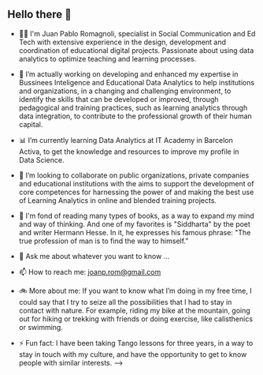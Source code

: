 ## Hello there 👋

- 👨‍💼 I'm Juan Pablo Romagnoli, specialist in Social Communication and Ed Tech with extensive experience in the design, development and coordination of educational digital projects. Passionate about using data analytics to optimize teaching and learning processes.

- 🔭 I’m actually working on developing and enhanced my expertise in Bussinees Inteligence and Educational Data Analytics to help institutions and organizations, in a changing and challenging environment, to identify the skills that can be developed or improved, through pedagogical and training practices, such as learning analytics through data integration, to contribute to the professional growth of their human capital.

- 📊 I’m currently learning Data Analytics at IT Academy in Barcelon Activa, to get the knowledge and resources to improve my profile in Data Science.

- 🤝 I’m looking to collaborate on public organizations, private companies and educational institutions with the aims to support the development of core competences for harnessing the power of and making the best use of Learning Analytics in online and blended training projects.

- 📗 I'm fond of reading many types of books, as a way to expand my mind and way of thinking. And one of my favorites is "Siddharta" by the poet and writer Hermann Hesse. In it, he expresses his famous phrase: "The true profession of man is to find the way to himself."
  
- 💬 Ask me about whatever you want to know ... 
  
- 📫 How to reach me: joanp.rom@gmail.com

- 🚲 More about me: If you want to know what I’m doing in my free time, I could say that I try to seize all the possibilities that I had to stay in contact with nature. For example, riding my bike at the mountain, going out for hiking or trekking with friends or doing exercise, like calisthenics or swimming.
  
- ⚡ Fun fact: I have been taking Tango lessons for three years, in a way to stay in touch with my culture, and have the opportunity to get to know people with similar interests. 
-->
